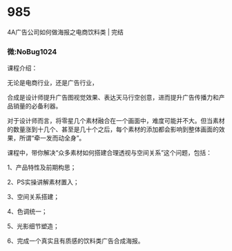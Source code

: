 # 985
4A广告公司如何做海报之电商饮料类 | 完结
### 微:NoBug1024 


课程介绍：

无论是电商行业，还是广告行业，

合成是设计师提升广告图视觉效果、表达天马行空创意，进而提升广告传播力和产品销量的必备利器。

对于设计师而言，将零星几个素材融合在一个画面中，难度可能并不大。但当素材的数量涨到十几个、甚至是几十个之后，每个素材的添加都会影响到整体画面的效果，所谓“牵一发而动全身”。

课程中，带你解决“众多素材如何搭建合理透视与空间关系”这个问题，包括：

1、产品特性及前期构思；

2、PS实操讲解素材置入；

3、空间关系搭建；

4、色调统一；

5、光影细节塑造；

6、完成一个真实且有质感的饮料类广告合成海报。
